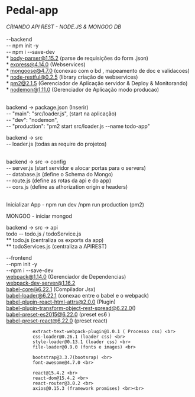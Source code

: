 # Pedal-app

*CRIANDO API REST - NODE.JS & MONGOO DB*  <br><br>
  --backend<br>
    -- npm init -y<br>
    -- npm i --save-dev <br>
       * body-parser@1.15.2 (parse de requisições do form .json)<br>
       * express@4.14.0 (Webservices)<br>
       * mongoose@4.7.0 (conexao com o bd , mapeamento de doc e validacoes)<br>
       * node-restful@0.2.5 (library criação de webservices)<br>
       * pm2@2.1.5 (Gerenciador de Aplicação servidor & Deploy & Monitorando)<br>
       * nodemon@1.11.0 (Gerenciador de Aplicação modo producao)<br><br>

backend -> package.json (Inserir)<br>
                   -- "main": "src/loader.js", (start na aplicação)<br>
                   --  "dev": "nodemon",<br>
                   --  "production":  "pm2 start src/loader.js --name todo-app"<br>

backend -> src<br>
                   -- loader.js (todas as require do projetos)<br><br>

backend -> src -> config<br>
                   -- server.js (start servidor e alocar portas para o servers)<br>
                   -- database.js (define o Schema do Mongo)<br>
                   -- route.js (define as rotas da api e do app)<br>
                   -- cors.js (define as athorization origin e headers)<br><br>

Inicializar App - npm run dev /npm run production (pm2)<br>

MONGOO - iniciar mongod<br>

backend -> src -> api <br>
                     todo -- todo.js / todoService.js <br>
                  ** todo.js (centraliza os exports da app) <br>
                  ** todoServices.js (centraliza a APIREST) <br>

--frontend <br>
           --npm init -y <br>
           --npm i --save-dev  <br>
              webpack@1.14.0 (Gerenciador de Dependencias) <br>
              webpack-dev-server@1.16.2 <br>
              babel-core@6.22.1 (Compilador Jsx) <br>
              babel-loader@6.22.1 (conexao entre o babel e o webpack) <br>
              babel-plugin-react-html-attrs@2.0.0 (Plugin) <br>
              babel-plugin-transform-object-rest-spread@6.22.0() <br>
              babel-preset-es2015@6.22.0 (preset es6 ) <br>
              babel-preset-react@6.22.0 (preset react) <br>
              
              extract-text-webpack-plugin@1.0.1 ( Processo css) <br>
              css-loader@0.26.1 (loader css) <br>
              style-loader@0.13.1 (loader css) <br>
              file-loader@0.9.0 (fonts e images) <br>
              
              bootstrap@3.3.7(bootsrap) <br>
              font-awesome@4.7.0 <br>

              react@15.4.2 <br>
              react-dom@15.4.2 <br>
              react-router@3.0.2 <br>
              axios@0.15.3 (framework promises) <br><br>
